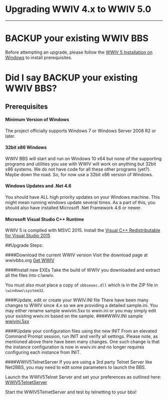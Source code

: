 # Upgrading WWIV 4.x to WWIV 5.0
***

# BACKUP your existing WWIV BBS


Before attempting an upgrade, please follow the 
[WWIV 5 Installation on Windows](Installing_on_Windows)
to install prerequisites.

# Did I say BACKUP your existing WWIV BBS? 

## Prerequisites

#### Minimum Version of Windows
The project officially supports Windows 7 or Windows Server 2008 R2 or later.

#### 32bit x86 Windows
WWIV BBS will start and run on Windows 10 x64 but none 
of the supporting programs and utilities you use with WWIV
will work on anything but 32bit x86 systems. We do not have code for 
all these other programs (yet?). Maybe down the road. So, for now 
use a 32bit x86 version of Windows.

#### Windows Updates and .Net 4.6
You should have ALL high priority updates on your Windows machine.
This might mean running windows update several times. As a part of this, 
you should also have installed Microsoft .Net Framework 4.6 or newer.

#### Microsoft Visual Studio C++ Runtime

WWIV 5 is compiled with MSVC 2015. Install the 
[Visual C++ Redistributable for Visual Studio 2015](https://www.microsoft.com/en-us/download/details.aspx?id=48145)


##Upgrade Steps:

####Download the current WWIV version
Visit the download page at wwivbbs.org 
[Get WWIV](/#get-wwiv-50)

####Install new EXEs
Take the build of WWIV you downloaded and extract all the  files 
into c:\wwiv.

You must also must place a copy of ```sbbsexec.dll``` which is in the ZIP file in ```\windows\system32```.

####Update, edit or create your WWIV.INI file
There have been many changes to WWIV since 4.x so we are providing a detailed sample.ini.
You may either rename sample wwivini.5xx to wwin.ini or you may simply edit your existing wwiv.ini based on the sample.
####WWIV.INI sample 
[wwivini.5xx](wwivini)

####Update your configuration files using the new INIT
From an elevated Command Prompt session, run INIT and verify all settings.
Please note, as mentioned above there have been many changes. One such change is that the instance configuration is now 
in wwiv.ini and no longer requires configuring each instance from INIT.

####WWIV5TelnetServer
If you are using a 3rd party Telnet Server like Net2BBS, you may need to edit some parameters to launch the BBS.

Launch the WWIV5Telnet Server and set your preferences as outlined here: 
[WWIV5TelnetServer](WWIV_5_telnet_server)

Start the WWIV5TelnetServer and test by telnetting to your bbs!







